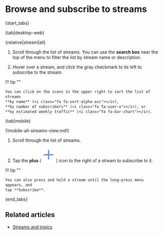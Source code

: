 # Browse and subscribe to streams

{start_tabs}

{tab|desktop-web}

{relative|stream|all}

1. Scroll through the list of streams. You can use the **search box** near the
   top of the menu to filter the list by stream name or description.

1. Hover over a stream, and click the gray checkmark to its left to subscribe to
   the stream.

!!! tip ""

    You can click on the icons in the upper right to sort the list of streams
    **by name** (<i class="fa fa-sort-alpha-asc"></i>),
    **by number of subscribers** (<i class="fa fa-user-o"></i>), or
    **by estimated weekly traffic** (<i class="fa fa-bar-chart"></i>).

{tab|mobile}

{!mobile-all-streams-view.md!}

1. Scroll through the list of streams.

1. Tap the **plus**
   (<img src="/static/images/help/mobile-plus-icon.svg" alt="plus" class="help-center-icon"/>)
   icon to the right of a stream to subscribe to it.

!!! tip ""

    You can also press and hold a stream until the long-press menu appears, and
    tap **Subscribe**.

{end_tabs}

## Related articles

* [Streams and topics](/help/streams-and-topics)
